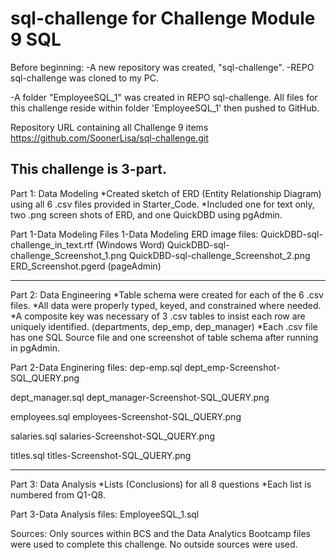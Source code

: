 # sql-challenge for Challenge Module 9 SQL

Before beginning:
-A new repository was created, "sql-challenge".
-REPO sql-challenge was cloned to my PC.

-A folder "EmployeeSQL_1" was created in REPO sql-challenge. All files for this challenge reside within folder 'EmployeeSQL_1' then pushed to GitHub.

Repository URL containing all Challenge 9 items
https://github.com/SoonerLisa/sql-challenge.git

This challenge is 3-part.
-------------------------

Part 1: Data Modeling
*Created sketch of ERD (Entity Relationship Diagram) using all 6 .csv files provided in Starter_Code.
*Included one for text only, two .png screen shots of ERD, and one QuickDBD using pgAdmin. 

Part 1-Data Modeling Files
1-Data Modeling
ERD image files:
QuickDBD-sql-challenge_in_text.rtf (Windows Word)
QuickDBD-sql-challenge_Screenshot_1.png
QuickDBD-sql-challenge_Screenshot_2.png
ERD_Screenshot.pgerd (pageAdmin)
___________________________________________________

Part 2: Data Engineering
*Table schema were created for each of the 6 .csv files. 
*All data were properly typed, keyed, and constrained where needed. 
*A composite key was necessary of 3 .csv tables to insist each row are uniquely identified. (departments, dep_emp, dep_manager) 
*Each .csv file has one SQL Source file and one screenshot of table schema after running in pgAdmin.

Part 2-Data Enginering files:
dep-emp.sql
dept_emp-Screenshot-SQL_QUERY.png

dept_manager.sql
dept_manager-Screenshot-SQL_QUERY.png

employees.sql
employees-Screenshot-SQL_QUERY.png

salaries.sql
salaries-Screenshot-SQL_QUERY.png

titles.sql
titles-Screenshot-SQL_QUERY.png
__________________________________________

Part 3: Data Analysis
*Lists (Conclusions) for all 8 questions
*Each list is numbered from Q1-Q8.

Part 3-Data Analysis files:
EmployeeSQL_1.sql

Sources: Only sources within BCS and the Data Analytics Bootcamp files were used to complete this challenge. No outside sources were used.
